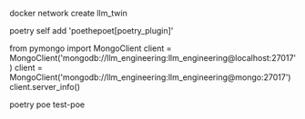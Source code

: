 



docker network create llm_twin

poetry self add 'poethepoet[poetry_plugin]'


from pymongo import MongoClient
client = MongoClient('mongodb://llm_engineering:llm_engineering@localhost:27017')
client = MongoClient('mongodb://llm_engineering:llm_engineering@mongo:27017')
client.server_info()


poetry poe test-poe